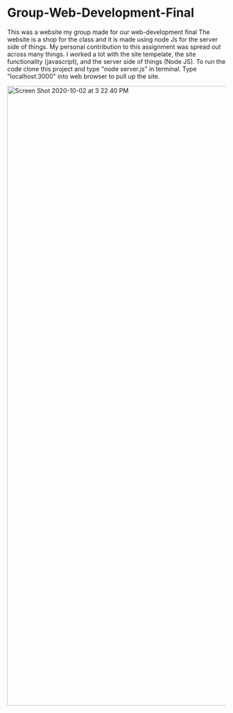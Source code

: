 # Group-Web-Development-Final
This was a website my group made for our web-development final
The website is a shop for the class and it is made using node Js for the server side of things.
My personal contribution to this assignment was spread out across many things. I worked a lot with the site tempelate, the site functionality (javascript), and the server side of things (Node JS). To run the code clone this project and type "node server.js" in terminal. Type "localhost:3000" into web browser to pull up the site.

<img width="1428" alt="Screen Shot 2020-10-02 at 3 22 40 PM" src="https://user-images.githubusercontent.com/41707123/142093324-05fc5112-7591-4792-a317-7853289bd8ac.png">
